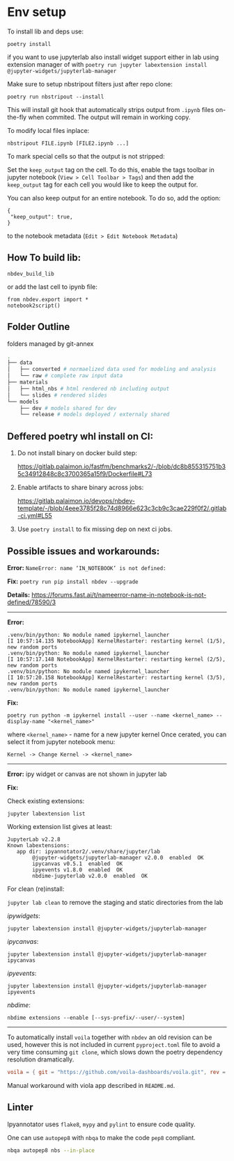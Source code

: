 # Env setup

To install lib and deps use:

`poetry install`

if you want to use jupyterlab also install widget support either in lab
using extension manager of with
`poetry run jupyter labextension install @jupyter-widgets/jupyterlab-manager`

Make sure to setup nbstripout filters just after repo clone:
 
```
poetry run nbstripout --install
```

This will install git hook that automatically strips output from `.ipynb` files
on-the-fly when commited. The output will remain in working copy.

To modify local files inplace: 

```
nbstripout FILE.ipynb [FILE2.ipynb ...]
```

To mark special cells so that the output is not stripped:

Set the `keep_output` tag on the cell. 
To do this, enable the tags toolbar in jupyter notebook (`View > Cell Toolbar > Tags`) and then add the `keep_output` tag for each cell you would like to keep the output for.

You can also keep output for an entire notebook. 
To do so, add the option:
 ```
{
  "keep_output": true,
}
```

to the notebook metadata (`Edit > Edit Notebook Metadata`) 

## How To build lib:

```
nbdev_build_lib
```

or add the last cell to ipynb file:

```
from nbdev.export import *
notebook2script()
```

## Folder Outline


folders managed by git-annex

```bash
.
├── data
│   ├── converted # normaelized data used for modeling and analysis
│   └── raw # complete raw input data
├── materials
│   ├── html_nbs # html rendered nb including output
│   └── slides # rendered slides
└── models
    ├── dev # models shared for dev
    └── release # models deployed / externaly shared
```


## Deffered poetry whl install on CI:

1. Do not install binary on docker build step:  

    https://gitlab.palaimon.io/fastfm/benchmarks2/-/blob/dc8b855315751b35c34912848c8c3700365a15f9/Dockerfile#L73

2. Enable artifacts to share binary across jobs:

    https://gitlab.palaimon.io/devops/nbdev-template/-/blob/4eee3785f28c74d8966e623c3cb9c3cae229f0f2/.gitlab-ci.yml#L55

3. Use `poetry install` to fix missing dep on next ci jobs.

## Possible issues and workarounds:

**Error:**
`NameError: name ‘IN_NOTEBOOK’ is not defined:`

**Fix:**
`poetry run pip install nbdev --upgrade` 

**Details:** https://forums.fast.ai/t/nameerror-name-in-notebook-is-not-defined/78590/3

<HR>

**Error:**
```
.venv/bin/python: No module named ipykernel_launcher
[I 10:57:14.135 NotebookApp] KernelRestarter: restarting kernel (1/5), new random ports
.venv/bin/python: No module named ipykernel_launcher
[I 10:57:17.148 NotebookApp] KernelRestarter: restarting kernel (2/5), new random ports
.venv/bin/python: No module named ipykernel_launcher
[I 10:57:20.158 NotebookApp] KernelRestarter: restarting kernel (3/5), new random ports
.venv/bin/python: No module named ipykernel_launcher

```
**Fix:**

`poetry run python -m ipykernel install --user --name <kernel_name> --display-name "<kernel_name>"`

where `<kernel_name>` - name for a new jupyter kernel
Once cerated, you can select it from jupyter notebook menu:

`Kernel -> Change Kernel -> <kernel_name>`
 
 <HR>
 
**Error:**  ipy widget or canvas are not shown in jupyter lab
 
 
**Fix:** 

Check existing extensions:

 ```jupyter labextension list```
 
Working extension list gives at least:

```
JupyterLab v2.2.8
Known labextensions:
   app dir: ipyannotator2/.venv/share/jupyter/lab
        @jupyter-widgets/jupyterlab-manager v2.0.0  enabled  OK
        ipycanvas v0.5.1  enabled  OK
        ipyevents v1.8.0  enabled  OK
        nbdime-jupyterlab v2.0.0  enabled  OK
```

For clean (re)install:

`jupyter lab clean` to remove the staging and static directories from the lab 

 _ipywidgets_:
 
 `jupyter labextension install @jupyter-widgets/jupyterlab-manager`
 
 _ipycanvas_:
 
 `jupyter labextension install @jupyter-widgets/jupyterlab-manager ipycanvas`
 
 _ipyevents_:
 
 `jupyter labextension install @jupyter-widgets/jupyterlab-manager ipyevents`
 
 _nbdime_:
 
 `nbdime extensions --enable [--sys-prefix/--user/--system]`
 
 <HR>

To automatically install `voila` together with `nbdev` an old revision can be used, however this is not included in current `pyproject.toml` file to avoid a very time consuming `git clone`, which slows down the poetry dependency resolution dramatically.

```toml
voila = { git = "https://github.com/voila-dashboards/voila.git", rev = "e23fcca926584a5aa837c3354804aa2d761edda3" }
```

Manual workaround with viola app described in `README.md`.

## Linter

Ipyannotator uses `flake8`, `mypy` and `pylint` to ensure code quality.

One can use `autopep8` with `nbqa` to make the code `pep8` compliant.

```bash
nbqa autopep8 nbs --in-place 
```
